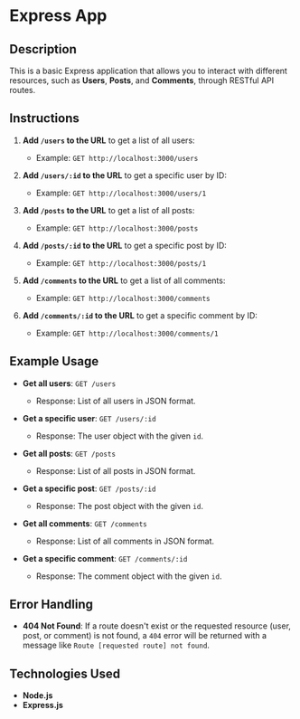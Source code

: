 # Express App

## Description

This is a basic Express application that allows you to interact with different resources, such as **Users**, **Posts**, and **Comments**, through RESTful API routes.

## Instructions

1. **Add `/users` to the URL** to get a list of all users:
   - Example: `GET http://localhost:3000/users`

2. **Add `/users/:id` to the URL** to get a specific user by ID:
   - Example: `GET http://localhost:3000/users/1`

3. **Add `/posts` to the URL** to get a list of all posts:
   - Example: `GET http://localhost:3000/posts`

4. **Add `/posts/:id` to the URL** to get a specific post by ID:
   - Example: `GET http://localhost:3000/posts/1`

5. **Add `/comments` to the URL** to get a list of all comments:
   - Example: `GET http://localhost:3000/comments`

6. **Add `/comments/:id` to the URL** to get a specific comment by ID:
   - Example: `GET http://localhost:3000/comments/1`

## Example Usage

- **Get all users**: `GET /users`
  - Response: List of all users in JSON format.

- **Get a specific user**: `GET /users/:id`
  - Response: The user object with the given `id`.

- **Get all posts**: `GET /posts`
  - Response: List of all posts in JSON format.

- **Get a specific post**: `GET /posts/:id`
  - Response: The post object with the given `id`.

- **Get all comments**: `GET /comments`
  - Response: List of all comments in JSON format.

- **Get a specific comment**: `GET /comments/:id`
  - Response: The comment object with the given `id`.

## Error Handling

- **404 Not Found**: If a route doesn't exist or the requested resource (user, post, or comment) is not found, a `404` error will be returned with a message like `Route [requested route] not found`.

## Technologies Used

- **Node.js**
- **Express.js**
